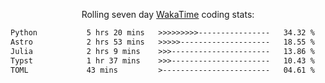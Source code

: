 <p align="center">Rolling seven day <a href="https://wakatime.com/@syrkis"/>WakaTime</a> coding stats:</p>
<!--START_SECTION:waka-->

```txt
Python           5 hrs 20 mins   >>>>>>>>>----------------   34.32 %
Astro            2 hrs 53 mins   >>>>>--------------------   18.55 %
Julia            2 hrs 9 mins    >>>----------------------   13.86 %
Typst            1 hr 37 mins    >>>----------------------   10.43 %
TOML             43 mins         >------------------------   04.61 %
```

<!--END_SECTION:waka-->
